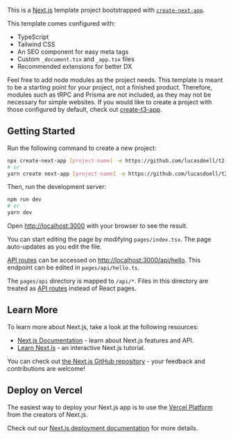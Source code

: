 This is a [Next.js](https://nextjs.org/) template project bootstrapped with [`create-next-app`](https://github.com/vercel/next.js/tree/canary/packages/create-next-app).

This template comes configured with:
- TypeScript
- Tailwind CSS
- An SEO component for easy meta tags
- Custom `_document.tsx` and `_app.tsx` files
- Recommended extensions for better DX

Feel free to add node modules as the project needs. This template is meant to be a starting point for your project, not a finished product. 
Therefore, modules such as tRPC and Prisma are not included, as they may not be necessary for simple websites. If you would like to create a project 
with those configured by default, check out [create-t3-app](https://github.com/t3-oss/create-t3-app). 

## Getting Started

Run the following command to create a new project:

```bash
npx create-next-app [project-name] -e https://github.com/lucasdoell/t2-template
# or
yarn create next-app [project-name] -e https://github.com/lucasdoell/t2-template
```

Then, run the development server:

```bash
npm run dev
# or
yarn dev
```

Open [http://localhost:3000](http://localhost:3000) with your browser to see the result.

You can start editing the page by modifying `pages/index.tsx`. The page auto-updates as you edit the file.

[API routes](https://nextjs.org/docs/api-routes/introduction) can be accessed on [http://localhost:3000/api/hello](http://localhost:3000/api/hello). This endpoint can be edited in `pages/api/hello.ts`.

The `pages/api` directory is mapped to `/api/*`. Files in this directory are treated as [API routes](https://nextjs.org/docs/api-routes/introduction) instead of React pages.

## Learn More

To learn more about Next.js, take a look at the following resources:

- [Next.js Documentation](https://nextjs.org/docs) - learn about Next.js features and API.
- [Learn Next.js](https://nextjs.org/learn) - an interactive Next.js tutorial.

You can check out [the Next.js GitHub repository](https://github.com/vercel/next.js/) - your feedback and contributions are welcome!

## Deploy on Vercel

The easiest way to deploy your Next.js app is to use the [Vercel Platform](https://vercel.com/new?utm_medium=default-template&filter=next.js&utm_source=create-next-app&utm_campaign=create-next-app-readme) from the creators of Next.js.

Check out our [Next.js deployment documentation](https://nextjs.org/docs/deployment) for more details.
